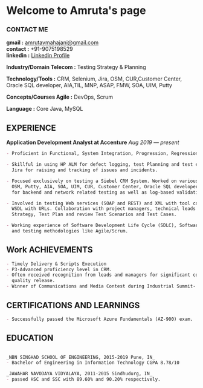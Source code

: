 # Welcome to Amruta's page



### CONTACT ME 
**gmail :**    amrutavmahajani@gmail.com  
**contact :**  +91-9075198529  
**linkedin :** [Linkedin Profile](https://www.linkedin.com/in/amruta-mahajani/)






**Industry/Domain Telecom :** Testing Strategy & Planning

**Technology/Tools        :** CRM, Selenium, Jira, OSM, CUR,Customer Center, Oracle SQL developer, AIA,TIL, MNP, ASAP, FMW, SOA, UIM, Putty

**Concepts/Courses Agile  :** DevOps, Scrum

**Language                :** Core Java, MySQL






## EXPERIENCE

**Application Development Analyst at Accenture**
_Aug 2019 — present_

```markdown
- Proficient in Functional, System Integration, Progression, Regression, Sanity and Negative Testing. 

- Skillful in using HP ALM for defect logging, test Planning and test execution. Experienced in using 
  Jira for raising and tracking of issues and incidents. 

- Focused exclusively on testing a Siebel CRM System. Worked on various tools and systems like 
  OSM, Putty, AIA, SOA, UIM, CUR, Customer Center, Oracle SQL developer, TIL, MNP, ASAP, FMW 
  for backend and network related testing as well as log-based validations.

- Involved in testing Web services (SOAP and REST) and XML with tool called SOAP UI for the local 
  WSDL with URLs. Collaboration with project managers, technical leads and BAs for developing Test 
  Strategy, Test Plan and review Test Scenarios and Test Cases. 

- Working experience of Software Development Life Cycle (SDLC), Software Testing Life Cycle (STLC) 
  and testing methodologies like Agile/Scrum.
```






## Work ACHIEVEMENTS

```markdown
- Timely Delivery & Scripts Execution
- P3-Advanced proficiency level in CRM. 
- Often received recognition from leads and managers for significant contribution in delivery of 
  quality release. 
- Winner of Communications and Media Contest during Industrial Summit- 2021.
```





## CERTIFICATIONS AND LEARNINGS
```markdown
- Successfully passed the Microsoft Azure Fundamentals (AZ-900) exam.
```





## EDUCATION
```markdown

_NBN SINGHAD SCHOOL OF ENGINEERING, 2015-2019 Pune, IN_
- Bachelor of Engineering in Information Technology CGPA 8.78/10

_JAWAHAR NAVODAYA VIDYALAYA, 2011-2015 Sindhudurg, IN_
- passed HSC and SSC with 89.60% and 90.20% respectively.

```


